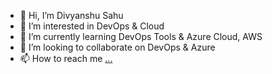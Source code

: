 - 👋 Hi, I’m Divyanshu Sahu
- 👀 I’m interested in DevOps & Cloud
- 🌱 I’m currently learning DevOps Tools & Azure Cloud, AWS
- 💞️ I’m looking to collaborate on DevOps & Azure 
- 📫 How to reach me [...](https://www.linkedin.com/in/divyanshursahu/)

<!---
divyanshursahu/divyanshursahu is a ✨ special ✨ repository because its `README.md` (this file) appears on your GitHub profile.
You can click the Preview link to take a look at your changes.
--->
